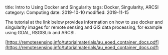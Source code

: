 title: Intro to Using Docker and Singularity
tags: Docker, Singularity, ARCSI
category: Computing
date: 2019-10-10
modified: 2019-11-15

The tutorial at the link below provides information on how to use docker and singularity images for remote sensing and GIS data processing, for example using GDAL, RSGISLib and ARCSI.

[https://remotesensing.info/tutorialmaterials/au_eoed_container_docs.pdf](https://remotesensing.info/tutorialmaterials/au_eoed_container_docs.pdf)
